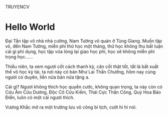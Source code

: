

<!DOCTYPE html>
<html>
    <head>
        TRUYENCV
    </head>
<body>
<h1>Hello World</h1>
<p>Đại Tần tập võ nhà nhà cường, Nam Tường võ quán ở Tùng Giang. Muốn tập võ, đến Nam Tường, miễn phí thử học một tháng, thử học không thu bất luận cái gì phí dụng, học tập vừa lòng lại giao học phí, học sẽ không miễn phí trọng học……

Thiếu niên, ta xem ngươi cốt cách thanh kỳ, căn cốt thật tốt, tất là bất xuất thế võ học kỳ tài, ta nơi này có bản Như Lai Thần Chưởng, hôm nay cùng ngươi có duyên, liền nửa bán nửa tặng a.

Cái gì? Ngươi không thích học quyền cước, không quan trọng, ta này còn có Cửu Âm Cửu Dương, Độc Cô Cửu Kiếm, Thái Cực Thần Công, Quỳ Hoa Bảo Điển, luôn có một cái ngươi thích.

Vương Khắc mở ra một trường lưu võ công bí tịch, cười hì hì nói.
</p>
</body>
</html>
